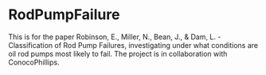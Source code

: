 # RodPumpFailure


This is for the paper Robinson, E., Miller, N., Bean, J., & Dam, L. - Classification of Rod Pump Failures, investigating under what conditions are oil rod pumps most likely to fail. 
The project is in collaboration with ConocoPhillips. 

